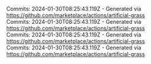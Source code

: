 Commits: 2024-01-30T08:25:43.119Z - Generated via https://github.com/marketplace/actions/artificial-grass
<br>
Commits: 2024-01-30T08:25:43.119Z - Generated via https://github.com/marketplace/actions/artificial-grass
<br>
Commits: 2024-01-30T08:25:43.119Z - Generated via https://github.com/marketplace/actions/artificial-grass
<br>
Commits: 2024-01-30T08:25:43.119Z - Generated via https://github.com/marketplace/actions/artificial-grass
<br>
